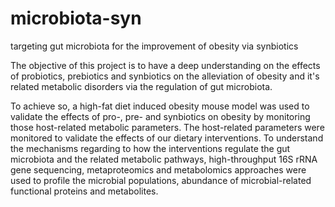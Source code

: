 # microbiota-syn
targeting gut microbiota for the improvement of obesity via synbiotics

The objective of this project is to have a deep understanding on the effects of probiotics, prebiotics and synbiotics on the alleviation of obesity and it's related metabolic disorders via the regulation of gut microbiota.

To achieve so, a high-fat diet induced obesity mouse model was used to validate the effects of pro-, pre- and synbiotics on obesity by monitoring those host-related metabolic parameters. The host-related parameters were monitored to validate the effects of our dietary interventions. To understand the mechanisms regarding to how the interventions regulate the gut microbiota and the related metabolic pathways, high-throughput 16S rRNA gene sequencing, metaproteomics and metabolomics approaches were used to profile the microbial populations, abundance of microbial-related functional proteins and metabolites.
